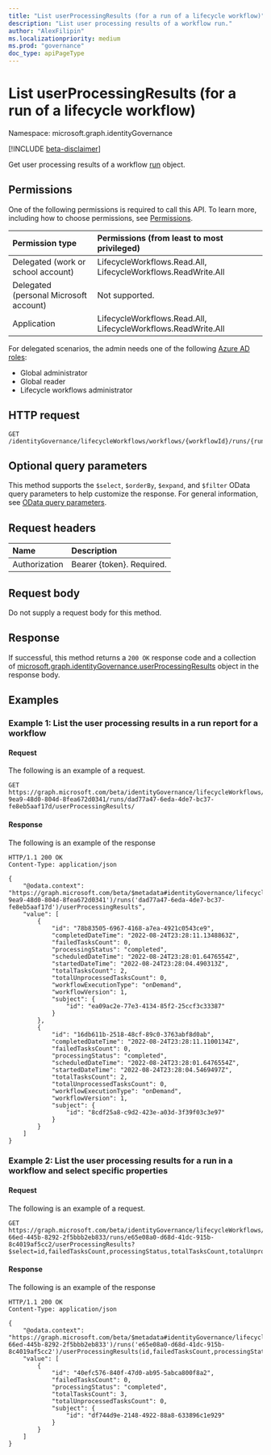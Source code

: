 ```yaml
---
title: "List userProcessingResults (for a run of a lifecycle workflow)"
description: "List user processing results of a workflow run."
author: "AlexFilipin"
ms.localizationpriority: medium
ms.prod: "governance"
doc_type: apiPageType
---
```


# List userProcessingResults (for a run of a lifecycle workflow)

Namespace: microsoft.graph.identityGovernance

[!INCLUDE [beta-disclaimer](../../includes/beta-disclaimer.md)]

Get user processing results of a workflow [run](../resources/identitygovernance-run.md) object.

## Permissions

One of the following permissions is required to call this API. To learn more, including how to choose permissions, see [Permissions](/graph/permissions-reference).

|Permission type|Permissions (from least to most privileged)|
|:---|:---|
|Delegated (work or school account)|LifecycleWorkflows.Read.All, LifecycleWorkflows.ReadWrite.All|
|Delegated (personal Microsoft account)|Not supported.|
|Application|LifecycleWorkflows.Read.All, LifecycleWorkflows.ReadWrite.All|

For delegated scenarios, the admin needs one of the following [Azure AD roles](/azure/active-directory/users-groups-roles/directory-assign-admin-roles#available-roles):

- Global administrator
- Global reader
- Lifecycle workflows administrator

## HTTP request

<!-- {
  "blockType": "ignored"
}
-->
``` http
GET /identityGovernance/lifecycleWorkflows/workflows/{workflowId}/runs/{runId}/userProcessingResults/
```

## Optional query parameters

This method supports the `$select`, `$orderBy`, `$expand`, and `$filter` OData query parameters to help customize the response. For general information, see [OData query parameters](/graph/query-parameters).

## Request headers

|Name|Description|
|:---|:---|
|Authorization|Bearer {token}. Required.|

## Request body

Do not supply a request body for this method.

## Response

If successful, this method returns a `200 OK` response code and a collection of [microsoft.graph.identityGovernance.userProcessingResults](../resources/identitygovernance-userprocessingresult.md) object in the response body.

## Examples

### Example 1: List the user processing results in a run report for a workflow

#### Request

The following is an example of a request.

<!-- {
  "blockType": "request",
  "name": "lifecycleworkflows_get_run_taskprocessingresult"
}
-->
``` http
GET https://graph.microsoft.com/beta/identityGovernance/lifecycleWorkflows/workflows/14879e66-9ea9-48d0-804d-8fea672d0341/runs/dad77a47-6eda-4de7-bc37-fe8eb5aaf17d/userProcessingResults/
```

#### Response

The following is an example of the response
<!-- {
  "blockType": "response",
  "truncated": true,
  "@odata.type": "microsoft.graph.identityGovernance.run"
}
-->
``` http
HTTP/1.1 200 OK
Content-Type: application/json

{
    "@odata.context": "https://graph.microsoft.com/beta/$metadata#identityGovernance/lifecycleWorkflows/workflows('14879e66-9ea9-48d0-804d-8fea672d0341')/runs('dad77a47-6eda-4de7-bc37-fe8eb5aaf17d')/userProcessingResults",
    "value": [
        {
            "id": "78b83505-6967-4168-a7ea-4921c0543ce9",
            "completedDateTime": "2022-08-24T23:28:11.1348863Z",
            "failedTasksCount": 0,
            "processingStatus": "completed",
            "scheduledDateTime": "2022-08-24T23:28:01.6476554Z",
            "startedDateTime": "2022-08-24T23:28:04.490313Z",
            "totalTasksCount": 2,
            "totalUnprocessedTasksCount": 0,
            "workflowExecutionType": "onDemand",
            "workflowVersion": 1,
            "subject": {
                "id": "ea09ac2e-77e3-4134-85f2-25ccf3c33387"
            }
        },
        {
            "id": "16db611b-2518-48cf-89c0-3763abf8d0ab",
            "completedDateTime": "2022-08-24T23:28:11.1100134Z",
            "failedTasksCount": 0,
            "processingStatus": "completed",
            "scheduledDateTime": "2022-08-24T23:28:01.6476554Z",
            "startedDateTime": "2022-08-24T23:28:04.5469497Z",
            "totalTasksCount": 2,
            "totalUnprocessedTasksCount": 0,
            "workflowExecutionType": "onDemand",
            "workflowVersion": 1,
            "subject": {
                "id": "8cdf25a8-c9d2-423e-a03d-3f39f03c3e97"
            }
        }
    ]
}
```

### Example 2: List the user processing results for a run in a workflow and select specific properties

#### Request

The following is an example of a request.


<!-- {
  "blockType": "request",
  "name": "lifecycleworkflows_get_run_taskprocessingresult_select"
}
-->
``` http
GET https://graph.microsoft.com/beta/identityGovernance/lifecycleWorkflows/workflows/15239232-66ed-445b-8292-2f5bbb2eb833/runs/e65e08a0-d68d-41dc-915b-8c4019af5cc2/userProcessingResults?$select=id,failedTasksCount,processingStatus,totalTasksCount,totalUnprocessedTasksCount,subject
```

#### Response

The following is an example of the response
<!-- {
  "blockType": "response",
  "truncated": true,
  "@odata.type": "microsoft.graph.identityGovernance.run"
}
-->
``` http
HTTP/1.1 200 OK
Content-Type: application/json

{
    "@odata.context": "https://graph.microsoft.com/beta/$metadata#identityGovernance/lifecycleWorkflows/workflows('15239232-66ed-445b-8292-2f5bbb2eb833')/runs('e65e08a0-d68d-41dc-915b-8c4019af5cc2')/userProcessingResults(id,failedTasksCount,processingStatus,totalTasksCount,totalUnprocessedTasksCount,subject)",
    "value": [
        {
            "id": "40efc576-840f-47d0-ab95-5abca800f8a2",
            "failedTasksCount": 0,
            "processingStatus": "completed",
            "totalTasksCount": 3,
            "totalUnprocessedTasksCount": 0,
            "subject": {
                "id": "df744d9e-2148-4922-88a8-633896c1e929"
            }
        }
    ]
}
```
